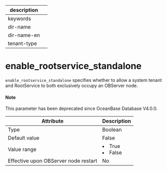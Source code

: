 | description ||
|---|---|
| keywords ||
| dir-name ||
| dir-name-en ||
| tenant-type ||

enable_rootservice_standalone
==================================================

`enable_rootservice_standalone` specifies whether to allow a system tenant and RootService to both exclusively occupy an OBServer node.

<main id="notice" type='explain'>
  <h4>Note</h4>
  <p>This parameter has been deprecated since OceanBase Database V4.0.0. </p>
</main>

| **Attribute** | **Description** |
|------------------|--------------------------------------------------------------------------------------------------------|
| Type | Boolean |
| Default value | False |
| Value range | </li><li> True   </li><li> False |
| Effective upon OBServer node restart | No |


